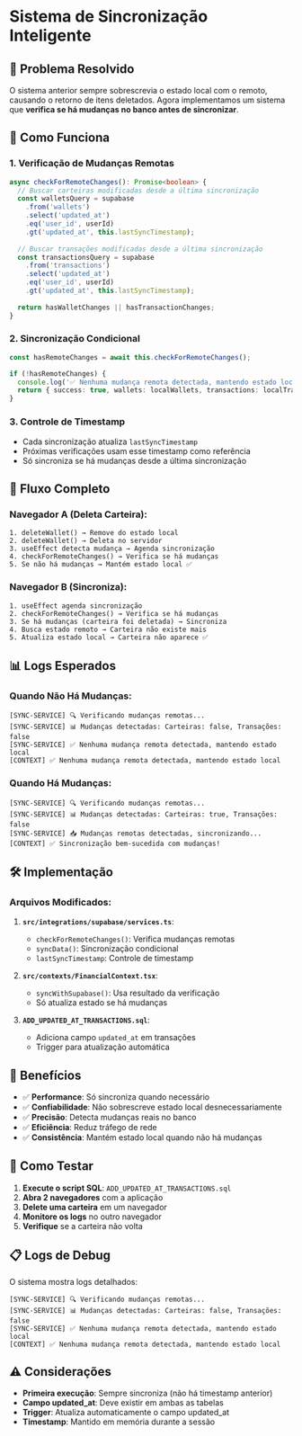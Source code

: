 # Sistema de Sincronização Inteligente

## 🎯 Problema Resolvido

O sistema anterior sempre sobrescrevia o estado local com o remoto, causando o retorno de itens deletados. Agora implementamos um sistema que **verifica se há mudanças no banco antes de sincronizar**.

## 🔧 Como Funciona

### 1. **Verificação de Mudanças Remotas**
```typescript
async checkForRemoteChanges(): Promise<boolean> {
  // Buscar carteiras modificadas desde a última sincronização
  const walletsQuery = supabase
    .from('wallets')
    .select('updated_at')
    .eq('user_id', userId)
    .gt('updated_at', this.lastSyncTimestamp);
    
  // Buscar transações modificadas desde a última sincronização
  const transactionsQuery = supabase
    .from('transactions')
    .select('updated_at')
    .eq('user_id', userId)
    .gt('updated_at', this.lastSyncTimestamp);
    
  return hasWalletChanges || hasTransactionChanges;
}
```

### 2. **Sincronização Condicional**
```typescript
const hasRemoteChanges = await this.checkForRemoteChanges();

if (!hasRemoteChanges) {
  console.log('✅ Nenhuma mudança remota detectada, mantendo estado local');
  return { success: true, wallets: localWallets, transactions: localTransactions, hasChanges: false };
}
```

### 3. **Controle de Timestamp**
- Cada sincronização atualiza `lastSyncTimestamp`
- Próximas verificações usam esse timestamp como referência
- Só sincroniza se há mudanças desde a última sincronização

## 🔄 Fluxo Completo

### **Navegador A (Deleta Carteira):**
```
1. deleteWallet() → Remove do estado local
2. deleteWallet() → Deleta no servidor
3. useEffect detecta mudança → Agenda sincronização
4. checkForRemoteChanges() → Verifica se há mudanças
5. Se não há mudanças → Mantém estado local ✅
```

### **Navegador B (Sincroniza):**
```
1. useEffect agenda sincronização
2. checkForRemoteChanges() → Verifica se há mudanças
3. Se há mudanças (carteira foi deletada) → Sincroniza
4. Busca estado remoto → Carteira não existe mais
5. Atualiza estado local → Carteira não aparece ✅
```

## 📊 Logs Esperados

### **Quando Não Há Mudanças:**
```
[SYNC-SERVICE] 🔍 Verificando mudanças remotas...
[SYNC-SERVICE] 📊 Mudanças detectadas: Carteiras: false, Transações: false
[SYNC-SERVICE] ✅ Nenhuma mudança remota detectada, mantendo estado local
[CONTEXT] ✅ Nenhuma mudança remota detectada, mantendo estado local
```

### **Quando Há Mudanças:**
```
[SYNC-SERVICE] 🔍 Verificando mudanças remotas...
[SYNC-SERVICE] 📊 Mudanças detectadas: Carteiras: true, Transações: false
[SYNC-SERVICE] 📥 Mudanças remotas detectadas, sincronizando...
[CONTEXT] ✅ Sincronização bem-sucedida com mudanças!
```

## 🛠️ Implementação

### **Arquivos Modificados:**

1. **`src/integrations/supabase/services.ts`**:
   - `checkForRemoteChanges()`: Verifica mudanças remotas
   - `syncData()`: Sincronização condicional
   - `lastSyncTimestamp`: Controle de timestamp

2. **`src/contexts/FinancialContext.tsx`**:
   - `syncWithSupabase()`: Usa resultado da verificação
   - Só atualiza estado se há mudanças

3. **`ADD_UPDATED_AT_TRANSACTIONS.sql`**:
   - Adiciona campo `updated_at` em transações
   - Trigger para atualização automática

## 🎯 Benefícios

- ✅ **Performance**: Só sincroniza quando necessário
- ✅ **Confiabilidade**: Não sobrescreve estado local desnecessariamente
- ✅ **Precisão**: Detecta mudanças reais no banco
- ✅ **Eficiência**: Reduz tráfego de rede
- ✅ **Consistência**: Mantém estado local quando não há mudanças

## 🚀 Como Testar

1. **Execute o script SQL**: `ADD_UPDATED_AT_TRANSACTIONS.sql`
2. **Abra 2 navegadores** com a aplicação
3. **Delete uma carteira** em um navegador
4. **Monitore os logs** no outro navegador
5. **Verifique** se a carteira não volta

## 📋 Logs de Debug

O sistema mostra logs detalhados:

```
[SYNC-SERVICE] 🔍 Verificando mudanças remotas...
[SYNC-SERVICE] 📊 Mudanças detectadas: Carteiras: false, Transações: false
[SYNC-SERVICE] ✅ Nenhuma mudança remota detectada, mantendo estado local
[CONTEXT] ✅ Nenhuma mudança remota detectada, mantendo estado local
```

## ⚠️ Considerações

- **Primeira execução**: Sempre sincroniza (não há timestamp anterior)
- **Campo updated_at**: Deve existir em ambas as tabelas
- **Trigger**: Atualiza automaticamente o campo updated_at
- **Timestamp**: Mantido em memória durante a sessão 